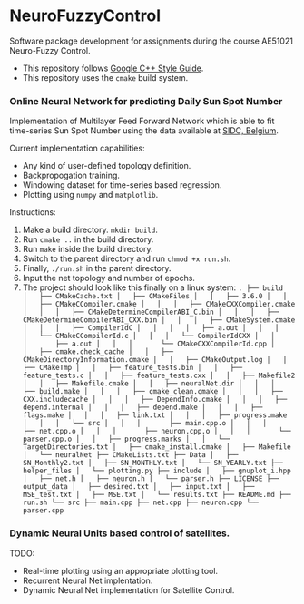 # NeuroFuzzyControl
Software package development for assignments during the course AE51021 Neuro-Fuzzy Control.
- This repository follows [Google C++ Style Guide](https://google.github.io/styleguide/cppguide.html).
- This repository uses the `cmake` build system.

### Online Neural Network for predicting Daily Sun Spot Number
Implementation of Multilayer Feed Forward Network which is able to fit time-series Sun Spot Number using the data available at [SIDC, Belgium](www.sidc.be/silso/datafiles).

Current implementation capabilities:
- Any kind of user-defined topology definition.
- Backpropogation training.
- Windowing dataset for time-series based regression.
- Plotting using `numpy` and `matplotlib`.

Instructions:
1. Make a build directory. `mkdir build`.
2. Run `cmake ..` in the build directory.
3. Run `make` inside the build directory.
4. Switch to the parent directory and run `chmod +x run.sh`.
5. Finally, `./run.sh` in the parent directory.
6. Input the net topology and number of epochs.
7. The project should look like this finally on a linux system:
`.
├── build
│   ├── CMakeCache.txt
│   ├── CMakeFiles
│   │   ├── 3.6.0
│   │   │   ├── CMakeCCompiler.cmake
│   │   │   ├── CMakeCXXCompiler.cmake
│   │   │   ├── CMakeDetermineCompilerABI_C.bin
│   │   │   ├── CMakeDetermineCompilerABI_CXX.bin
│   │   │   ├── CMakeSystem.cmake
│   │   │   ├── CompilerIdC
│   │   │   │   ├── a.out
│   │   │   │   └── CMakeCCompilerId.c
│   │   │   └── CompilerIdCXX
│   │   │       ├── a.out
│   │   │       └── CMakeCXXCompilerId.cpp
│   │   ├── cmake.check_cache
│   │   ├── CMakeDirectoryInformation.cmake
│   │   ├── CMakeOutput.log
│   │   ├── CMakeTmp
│   │   ├── feature_tests.bin
│   │   ├── feature_tests.c
│   │   ├── feature_tests.cxx
│   │   ├── Makefile2
│   │   ├── Makefile.cmake
│   │   ├── neuralNet.dir
│   │   │   ├── build.make
│   │   │   ├── cmake_clean.cmake
│   │   │   ├── CXX.includecache
│   │   │   ├── DependInfo.cmake
│   │   │   ├── depend.internal
│   │   │   ├── depend.make
│   │   │   ├── flags.make
│   │   │   ├── link.txt
│   │   │   ├── progress.make
│   │   │   └── src
│   │   │       ├── main.cpp.o
│   │   │       ├── net.cpp.o
│   │   │       ├── neuron.cpp.o
│   │   │       └── parser.cpp.o
│   │   ├── progress.marks
│   │   └── TargetDirectories.txt
│   ├── cmake_install.cmake
│   ├── Makefile
│   └── neuralNet
├── CMakeLists.txt
├── Data
│   ├── SN_Monthly2.txt
│   ├── SN_MONTHLY.txt
│   └── SN_YEARLY.txt
├── helper_files
│   └── plotting.py
├── include
│   ├── gnuplot_i.hpp
│   ├── net.h
│   ├── neuron.h
│   └── parser.h
├── LICENSE
├── output_data
│   ├── desired.txt
│   ├── input.txt
│   ├── MSE_test.txt
│   ├── MSE.txt
│   └── results.txt
├── README.md
├── run.sh
└── src
    ├── main.cpp
    ├── net.cpp
    ├── neuron.cpp
    └── parser.cpp
`

### Dynamic Neural Units based control of satellites.
TODO:
- Real-time plotting using an appropriate plotting tool.
- Recurrent Neural Net implentation.
- Dynamic Neural Net implementation for Satellite Control.
